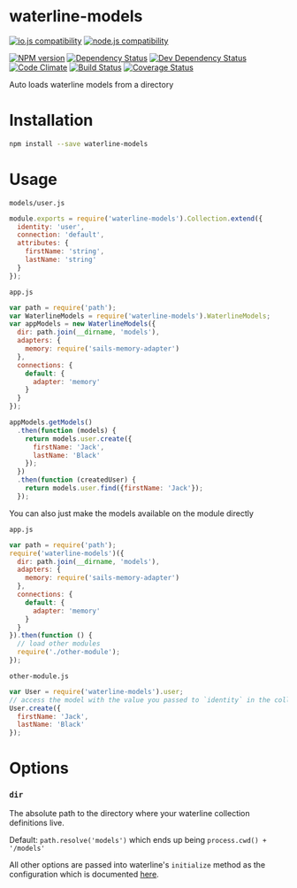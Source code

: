 # waterline-models

[![io.js compatibility](https://img.shields.io/badge/io.js-compatible-brightgreen.svg?style=flat)](https://iojs.org/)
[![node.js compatibility](https://img.shields.io/badge/node.js-compatible-brightgreen.svg?style=flat)](https://nodejs.org/)

[![NPM version](http://img.shields.io/npm/v/waterline-models.svg?style=flat)](https://www.npmjs.org/package/waterline-models)
[![Dependency Status](http://img.shields.io/david/ksmithut/waterline-models.svg?style=flat)](https://david-dm.org/ksmithut/waterline-models)
[![Dev Dependency Status](http://img.shields.io/david/dev/ksmithut/waterline-models.svg?style=flat)](https://david-dm.org/ksmithut/waterline-models#info=devDependencies&view=table)
[![Code Climate](http://img.shields.io/codeclimate/github/ksmithut/waterline-models.svg?style=flat)](https://codeclimate.com/github/ksmithut/waterline-models)
[![Build Status](http://img.shields.io/travis/ksmithut/waterline-models/master.svg?style=flat)](https://travis-ci.org/ksmithut/waterline-models)
[![Coverage Status](http://img.shields.io/codeclimate/coverage/github/ksmithut/waterline-models.svg?style=flat)](https://codeclimate.com/github/ksmithut/waterline-models)

Auto loads waterline models from a directory

# Installation

```bash
npm install --save waterline-models
```

# Usage

`models/user.js`

```js
module.exports = require('waterline-models').Collection.extend({
  identity: 'user',
  connection: 'default',
  attributes: {
    firstName: 'string',
    lastName: 'string'
  }
});
```

`app.js`

```js
var path = require('path');
var WaterlineModels = require('waterline-models').WaterlineModels;
var appModels = new WaterlineModels({
  dir: path.join(__dirname, 'models'),
  adapters: {
    memory: require('sails-memory-adapter')
  },
  connections: {
    default: {
      adapter: 'memory'
    }
  }
});

appModels.getModels()
  .then(function (models) {
    return models.user.create({
      firstName: 'Jack',
      lastName: 'Black'
    });
  })
  .then(function (createdUser) {
    return models.user.find({firstName: 'Jack'});
  });
```

You can also just make the models available on the module directly

`app.js`

```js
var path = require('path');
require('waterline-models')({
  dir: path.join(__dirname, 'models'),
  adapters: {
    memory: require('sails-memory-adapter')
  },
  connections: {
    default: {
      adapter: 'memory'
    }
  }
}).then(function () {
  // load other modules
  require('./other-module');
});
```

`other-module.js`

```js
var User = require('waterline-models').user;
// access the model with the value you passed to `identity` in the collection definition
User.create({
  firstName: 'Jack',
  lastName: 'Black'
});
```

# Options

### `dir`

The absolute path to the directory where your waterline collection definitions
live.

Default: `path.resolve('models')` which ends up being `process.cwd() + '/models'`

All other options are passed into waterline's `initialize` method as the
configuration which is documented
[here](https://github.com/balderdashy/waterline-docs/blob/master/introduction/getting-started.md).
